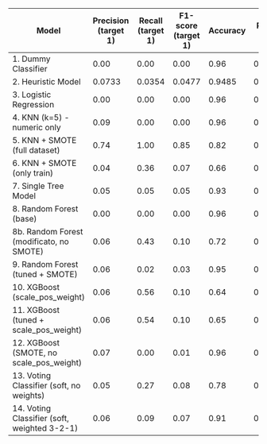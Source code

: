 | Model                                     | Precision (target 1) | Recall (target 1) | F1-score (target 1) | Accuracy | ROC-AUC |
|--------------------------------------------|-----------------------|--------------------|----------------------|----------|---------|
| 1. Dummy Classifier                         | 0.00                  | 0.00               | 0.00                 | 0.96     | 0.6085   |
| 2. Heuristic Model                          | 0.0733                | 0.0354             | 0.0477               | 0.9485   | 0.5092  |
| 3. Logistic Regression                      | 0.00                  | 0.00               | 0.00                 | 0.96     | 0.6224  |
| 4. KNN (k=5) - numeric only                 | 0.09                  | 0.00               | 0.00                 | 0.96     | 0.5127  |
| 5. KNN + SMOTE (full dataset)              | 0.74                  | 1.00               | 0.85                 | 0.82     | 0.9479  |
| 6. KNN + SMOTE (only train)                | 0.04                  | 0.36               | 0.07                 | 0.66     | 0.5212  |
| 7. Single Tree Model                | 0.05                  | 0.05               | 0.05                 | 0.93     | 0.4927  |
| 8. Random Forest (base)                    | 0.00                  | 0.00               | 0.00                 | 0.96     | 0.5799  |
| 8b. Random Forest (modificato, no SMOTE)   | 0.06                  | 0.43               | 0.10                 | 0.72     | 0.6230  |
| 9. Random Forest (tuned + SMOTE)           | 0.06                  | 0.02               | 0.03                 | 0.95     | 0.5637  |
| 10. XGBoost (scale_pos_weight)              | 0.06                  | 0.56               | 0.10                 | 0.64     | 0.6391  |
|11. XGBoost (tuned + scale_pos_weight)      | 0.06                  | 0.54               | 0.10                 | 0.65     | 0.6351  |
|12. XGBoost (SMOTE, no scale_pos_weight)    | 0.07                  | 0.00               | 0.01                 | 0.96     | 0.5010  |
|13. Voting Classifier (soft, no weights)     | 0.05                  | 0.27               | 0.08                 | 0.78     | 0.5580  |
|14. Voting Classifier (soft, weighted 3-2-1) | 0.06                  | 0.09               | 0.07                 | 0.91     | 0.5684  |
